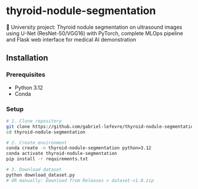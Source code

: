 # thyroid-nodule-segmentation
🏥 University project: Thyroid nodule segmentation on ultrasound images using U-Net (ResNet-50/VGG16) with PyTorch, complete MLOps pipeline and Flask web interface for medical AI demonstration

## Installation

### Prerequisites
- Python 3.12
- Conda

### Setup
```bash
# 1. Clone repository
git clone https://github.com/gabriel-lefevre/thyroid-nodule-segmentation
cd thyroid-nodule-segmentation

# 2. Create environment
conda create -n thyroid-nodule-segmentation python=3.12
conda activate thyroid-nodule-segmentation
pip install -r requirements.txt

# 3. Download dataset
python download_dataset.py
# OR manually: Download from Releases > dataset-v1.0.zip
